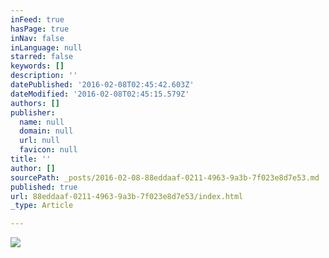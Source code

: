 ```yaml
---
inFeed: true
hasPage: true
inNav: false
inLanguage: null
starred: false
keywords: []
description: ''
datePublished: '2016-02-08T02:45:42.603Z'
dateModified: '2016-02-08T02:45:15.579Z'
authors: []
publisher:
  name: null
  domain: null
  url: null
  favicon: null
title: ''
author: []
sourcePath: _posts/2016-02-08-88eddaaf-0211-4963-9a3b-7f023e8d7e53.md
published: true
url: 88eddaaf-0211-4963-9a3b-7f023e8d7e53/index.html
_type: Article

---
```

![](https://the-grid-user-content.s3-us-west-2.amazonaws.com/27982eab-b99b-4f2e-becb-351b5adc39b9.jpg)